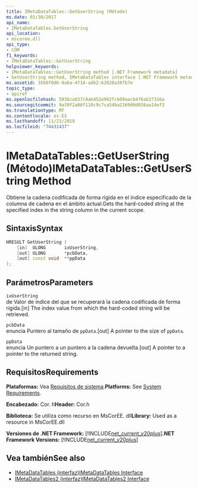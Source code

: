 ```yaml
---
title: IMetaDataTables::GetUserString (Método)
ms.date: 03/30/2017
api_name:
- IMetaDataTables.GetUserString
api_location:
- mscoree.dll
api_type:
- COM
f1_keywords:
- IMetaDataTables::GetUserString
helpviewer_keywords:
- IMetaDataTables::GetUserString method [.NET Framework metadata]
- GetUserString method, IMetaDataTables interface [.NET Framework metadata]
ms.assetid: 35b8f0d6-9aba-4714-adb2-62020a38fb7e
topic_type:
- apiref
ms.openlocfilehash: 5936ca837c9ab452e992fcb09aacb476ab37316a
ms.sourcegitcommit: 9a39f2a06f110c9c7ca54ba216900d038aa14ef3
ms.translationtype: MT
ms.contentlocale: es-ES
ms.lasthandoff: 11/23/2019
ms.locfileid: "74431437"
---
```

# <a name="imetadatatablesgetuserstring-method"></a><span data-ttu-id="b6c7b-102">IMetaDataTables::GetUserString (Método)</span><span class="sxs-lookup"><span data-stu-id="b6c7b-102">IMetaDataTables::GetUserString Method</span></span>

<span data-ttu-id="b6c7b-103">Obtiene la cadena codificada de forma rígida en el índice especificado de la columna de cadena en el ámbito actual.</span><span class="sxs-lookup"><span data-stu-id="b6c7b-103">Gets the hard-coded string at the specified index in the string column in the current scope.</span></span>

## <a name="syntax"></a><span data-ttu-id="b6c7b-104">Sintaxis</span><span class="sxs-lookup"><span data-stu-id="b6c7b-104">Syntax</span></span>

```cpp
HRESULT GetUserString (
    [in]  ULONG       ixUserString,
    [out] ULONG       *pcbData,
    [out] const void  **ppData
);
```

## <a name="parameters"></a><span data-ttu-id="b6c7b-105">Parámetros</span><span class="sxs-lookup"><span data-stu-id="b6c7b-105">Parameters</span></span>

`ixUserString`\
<span data-ttu-id="b6c7b-106">de Valor de índice del que se recuperará la cadena codificada de forma rígida.</span><span class="sxs-lookup"><span data-stu-id="b6c7b-106">[in] The index value from which the hard-coded string will be retrieved.</span></span>

`pcbData`\
<span data-ttu-id="b6c7b-107">enuncia Puntero al tamaño de `ppData`.</span><span class="sxs-lookup"><span data-stu-id="b6c7b-107">[out] A pointer to the size of `ppData`.</span></span>

`ppData`\
<span data-ttu-id="b6c7b-108">enuncia Un puntero a un puntero a la cadena devuelta.</span><span class="sxs-lookup"><span data-stu-id="b6c7b-108">[out] A pointer to a pointer to the returned string.</span></span>

## <a name="requirements"></a><span data-ttu-id="b6c7b-109">Requisitos</span><span class="sxs-lookup"><span data-stu-id="b6c7b-109">Requirements</span></span>

<span data-ttu-id="b6c7b-110">**Plataformas:** Vea [Requisitos de sistema](../../../../docs/framework/get-started/system-requirements.md).</span><span class="sxs-lookup"><span data-stu-id="b6c7b-110">**Platforms:** See [System Requirements](../../../../docs/framework/get-started/system-requirements.md).</span></span>

<span data-ttu-id="b6c7b-111">**Encabezado:** Cor. h</span><span class="sxs-lookup"><span data-stu-id="b6c7b-111">**Header:** Cor.h</span></span>

<span data-ttu-id="b6c7b-112">**Biblioteca:** Se utiliza como recurso en MsCorEE. dll</span><span class="sxs-lookup"><span data-stu-id="b6c7b-112">**Library:** Used as a resource in MsCorEE.dll</span></span>

<span data-ttu-id="b6c7b-113">**Versiones de .NET Framework:** [!INCLUDE[net_current_v20plus](../../../../includes/net-current-v20plus-md.md)]</span><span class="sxs-lookup"><span data-stu-id="b6c7b-113">**.NET Framework Versions:** [!INCLUDE[net_current_v20plus](../../../../includes/net-current-v20plus-md.md)]</span></span>

## <a name="see-also"></a><span data-ttu-id="b6c7b-114">Vea también</span><span class="sxs-lookup"><span data-stu-id="b6c7b-114">See also</span></span>

- [<span data-ttu-id="b6c7b-115">IMetaDataTables (interfaz)</span><span class="sxs-lookup"><span data-stu-id="b6c7b-115">IMetaDataTables Interface</span></span>](imetadatatables-interface.md)
- [<span data-ttu-id="b6c7b-116">IMetaDataTables2 (interfaz)</span><span class="sxs-lookup"><span data-stu-id="b6c7b-116">IMetaDataTables2 Interface</span></span>](imetadatatables2-interface.md)
